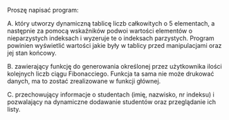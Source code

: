 Proszę napisać program:

A. który utworzy dynamiczną tablicę liczb całkowitych o 5 elementach, a następnie za pomocą wskaźników podwoi wartości elementów o nieparzystych indeksach i wyzeruje te o indeksach parzystych. Program powinien wyświetlić wartości jakie były w tablicy przed manipulacjami oraz jej stan końcowy.

B. zawierający funkcję do generowania określonej przez użytkownika ilości kolejnych liczb ciągu Fibonacciego. Funkcja ta sama nie może drukować danych, ma to zostać zrealizowane w funkcji głównej.

C. przechowujący informacje o studentach (imię, nazwisko, nr indeksu) i pozwalający na dynamiczne dodawanie studentów oraz przeglądanie ich listy.
